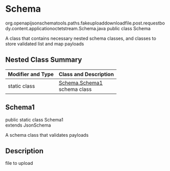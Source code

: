 # Schema
org.openapijsonschematools.paths.fakeuploaddownloadfile.post.requestbody.content.applicationoctetstream.Schema.java
public class Schema

A class that contains necessary nested schema classes, and classes to store validated list and map payloads

## Nested Class Summary
| Modifier and Type | Class and Description |
| ----------------- | ---------------------- |
| static class | [Schema.Schema1](#schema1)<br> schema class |

## Schema1
public static class Schema1<br>
extends JsonSchema

A schema class that validates payloads

## Description
file to upload
